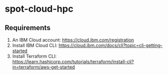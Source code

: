 # spot-cloud-hpc

## Requirements

1. An IBM Cloud account: https://cloud.ibm.com/registration
2. Install IBM Cloud CLI: https://cloud.ibm.com/docs/cli?topic=cli-getting-started
3. Install Terraform CLI: https://learn.hashicorp.com/tutorials/terraform/install-cli?in=terraform/aws-get-started
